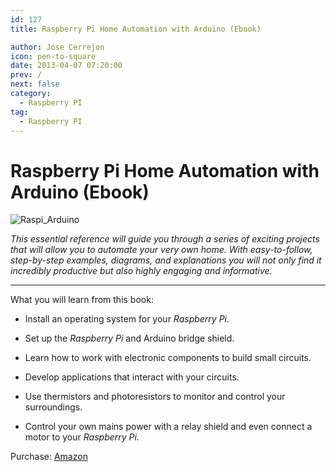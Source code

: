```yaml
---
id: 127
title: Raspberry Pi Home Automation with Arduino (Ebook)

author: Jose Cerrejon
icon: pen-to-square
date: 2013-04-07 07:20:00
prev: /
next: false
category:
  - Raspberry PI
tag:
  - Raspberry PI
---
```


# Raspberry Pi Home Automation with Arduino (Ebook)


![Raspi_Arduino](/images/raspiwardu.jpg)

*This essential reference will guide you through a series of exciting projects that will allow you to automate your very own home. With easy-to-follow, step-by-step examples, diagrams, and explanations you will not only find it incredibly productive but also highly engaging and informative.*

- - -
What you will learn from this book:

* Install an operating system for your *Raspberry Pi.*

* Set up the *Raspberry Pi* and Arduino bridge shield.

* Learn how to work with electronic components to build small circuits.

* Develop applications that interact with your circuits.

* Use thermistors and photoresistors to monitor and control your surroundings.

* Control your own mains power with a relay shield and even connect a motor to your *Raspberry Pi.*

Purchase: [Amazon](//www.amazon.com/Raspberry-Pi-Home-Automation-Arduino/dp/1849695865/)